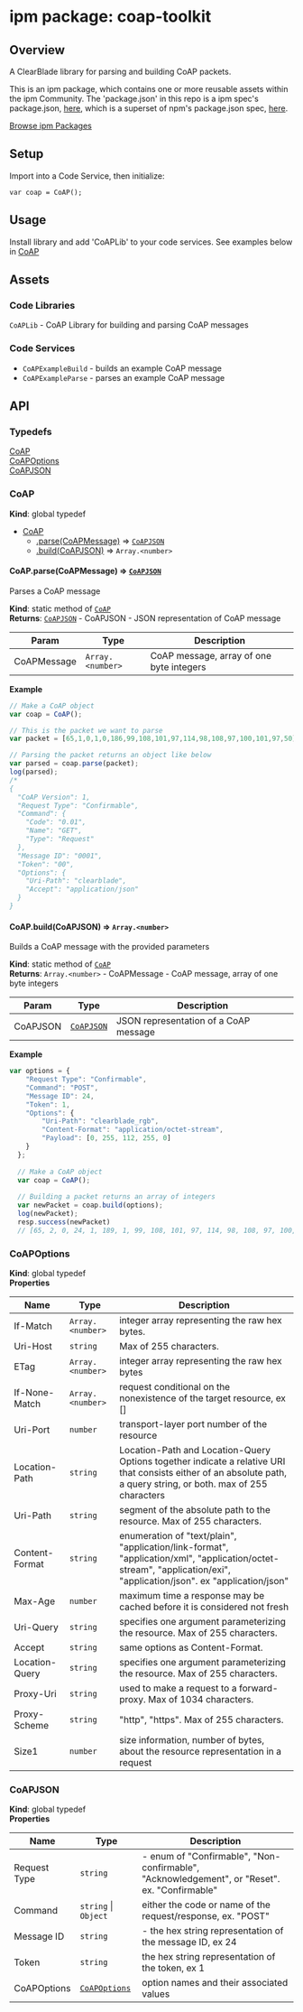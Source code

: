 
# ipm package: coap-toolkit

## Overview

A ClearBlade library for parsing and building CoAP packets.

This is an ipm package, which contains one or more reusable assets within the ipm Community. The 'package.json' in this repo is a ipm spec's package.json, [here](https://docs.clearblade.com/v/3/6-ipm/spec), which is a superset of npm's package.json spec, [here](https://docs.npmjs.com/files/package.json).

[Browse ipm Packages](https://ipm.clearblade.com)

## Setup

Import into a Code Service, then initialize:

```
var coap = CoAP();
```

## Usage

Install library and add 'CoAPLib' to your code services. See examples below in <a href="#CoAP">CoAP</a>

## Assets
### Code Libraries

`CoAPLib` - CoAP Library for building and parsing CoAP messages

### Code Services

* `CoAPExampleBuild` - builds an example CoAP message
* `CoAPExampleParse` - parses an example CoAP message

## API

### Typedefs

<dl>
<dt><a href="#CoAP">CoAP</a></dt>
<dd></dd>
<dt><a href="#CoAPOptions">CoAPOptions</a></dt>
<dd></dd>
<dt><a href="#CoAPJSON">CoAPJSON</a></dt>
<dd></dd>
</dl>

<a name="CoAP"></a>

### CoAP
**Kind**: global typedef  

* [CoAP](#CoAP)
    * [.parse(CoAPMessage)](#CoAP.parse) ⇒ [<code>CoAPJSON</code>](#CoAPJSON)
    * [.build(CoAPJSON)](#CoAP.build) ⇒ <code>Array.&lt;number&gt;</code>

<a name="CoAP.parse"></a>

#### CoAP.parse(CoAPMessage) ⇒ [<code>CoAPJSON</code>](#CoAPJSON)
Parses a CoAP message

**Kind**: static method of [<code>CoAP</code>](#CoAP)  
**Returns**: [<code>CoAPJSON</code>](#CoAPJSON) - CoAPJSON - JSON representation of CoAP message  

| Param | Type | Description |
| --- | --- | --- |
| CoAPMessage | <code>Array.&lt;number&gt;</code> | CoAP message, array of one byte integers |

**Example**  
```js
// Make a CoAP object
var coap = CoAP();

// This is the packet we want to parse
var packet = [65,1,0,1,0,186,99,108,101,97,114,98,108,97,100,101,97,50];

// Parsing the packet returns an object like below
var parsed = coap.parse(packet);
log(parsed);
/*
{
  "CoAP Version": 1,
  "Request Type": "Confirmable",
  "Command": {
    "Code": "0.01",
    "Name": "GET",
    "Type": "Request"
  },
  "Message ID": "0001",
  "Token": "00",
  "Options": {
    "Uri-Path": "clearblade",
    "Accept": "application/json"
  }
}
```
<a name="CoAP.build"></a>

#### CoAP.build(CoAPJSON) ⇒ <code>Array.&lt;number&gt;</code>
Builds a CoAP message with the provided parameters

**Kind**: static method of [<code>CoAP</code>](#CoAP)  
**Returns**: <code>Array.&lt;number&gt;</code> - CoAPMessage - CoAP message, array of one byte integers  

| Param | Type | Description |
| --- | --- | --- |
| CoAPJSON | [<code>CoAPJSON</code>](#CoAPJSON) | JSON representation of a CoAP message |

**Example**  
```js
var options = {
  	"Request Type": "Confirmable",
  	"Command": "POST",
  	"Message ID": 24,
  	"Token": 1,
  	"Options": {
  		"Uri-Path": "clearblade_rgb",
  		"Content-Format": "application/octet-stream",
  		"Payload": [0, 255, 112, 255, 0]
  	}
  };
  
  // Make a CoAP object
  var coap = CoAP();
  
  // Building a packet returns an array of integers
  var newPacket = coap.build(options);
  log(newPacket);
  resp.success(newPacket)
  // [65, 2, 0, 24, 1, 189, 1, 99, 108, 101, 97, 114, 98, 108, 97, 100, 101, 95, 114, 103, 98, 17, 42, 255, 0, 255, 112, 255, 0]
```
<a name="CoAPOptions"></a>

### CoAPOptions
**Kind**: global typedef  
**Properties**

| Name | Type | Description |
| --- | --- | --- |
| If-Match | <code>Array.&lt;number&gt;</code> | integer array representing the raw hex bytes. |
| Uri-Host | <code>string</code> | Max of 255 characters. |
| ETag | <code>Array.&lt;number&gt;</code> | integer array representing the raw hex bytes |
| If-None-Match | <code>Array.&lt;number&gt;</code> | request conditional on the nonexistence of the target resource, ex [] |
| Uri-Port | <code>number</code> | transport-layer port number of the resource |
| Location-Path | <code>string</code> | Location-Path and Location-Query Options together indicate a relative URI that consists either of an absolute path, a query string, or both. max of 255 characters |
| Uri-Path | <code>string</code> | segment of the absolute path to the resource. Max of 255 characters. |
| Content-Format | <code>string</code> | enumeration of "text/plain", "application/link-format", "application/xml", "application/octet-stream", "application/exi", "application/json". ex "application/json" |
| Max-Age | <code>number</code> | maximum time a response may be cached before it is considered not fresh |
| Uri-Query | <code>string</code> | specifies one argument parameterizing the resource. Max of 255 characters. |
| Accept | <code>string</code> | same options as Content-Format. |
| Location-Query | <code>string</code> | specifies one argument parameterizing the resource. Max of 255 characters. |
| Proxy-Uri | <code>string</code> | used to make a request to a forward-proxy. Max of 1034 characters. |
| Proxy-Scheme | <code>string</code> | "http", "https". Max of 255 characters. |
| Size1 | <code>number</code> | size information, number of bytes, about the resource representation in a request |

<a name="CoAPJSON"></a>

### CoAPJSON
**Kind**: global typedef  
**Properties**

| Name | Type | Description |
| --- | --- | --- |
| Request Type | <code>string</code> | - enum of "Confirmable", "Non-confirmable", "Acknowledgement", or "Reset". ex. "Confirmable" |
| Command | <code>string</code> \| <code>Object</code> | either the code or name of the request/response, ex. "POST" |
| Message ID | <code>string</code> | - the hex string representation of the message ID, ex 24 |
| Token | <code>string</code> | the hex string representation of the token, ex 1 |
| CoAPOptions | [<code>CoAPOptions</code>](#CoAPOptions) | option names and their associated values |
